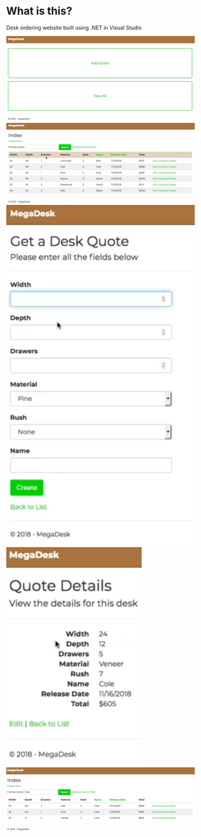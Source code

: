 <h1>What is this?</h1>
Desk ordering website built using .NET in Visual Studio

![Screenshot](mega-web-demo-1.png)
![Screenshot](mega-web-demo-2.png)
![Screenshot](mega-web-demo-3.png)
![Screenshot](mega-web-demo-4.png)
![Screenshot](mega-web-demo-5.png)
